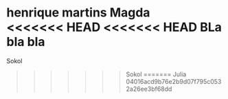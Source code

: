 henrique martins
Magda	
<<<<<<< HEAD
<<<<<<< HEAD
BLa bla bla
=======
Sokol
>>>>>>> Sokol
=======
Julia	
>>>>>>> 04016acd9b76e2b9d07f795c0532a26ee3bf68dd
